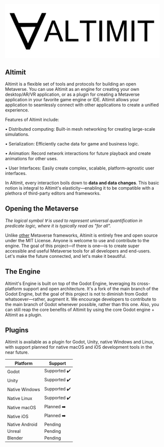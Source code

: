 ![Altimit logo](/logo.png)

## Altimit

Altimit is a flexible set of tools and protocols for building an open Metaverse. You can use Altimit as an engine for creating your own desktop/AR/VR application, or as a plugin for creating a Metaverse application in your favorite game engine or IDE. Altimit allows your application to seamlessly connect with other applications to create a unified experience.

Features of Altimit include:

• Distributed computing: Built-in mesh networking for creating large-scale simulations.

• Serialization: Efficiently cache data for game and business logic.

• Animation: Record network interactions for future playback and create animations for other uses.

• User Interfaces: Easily create complex, scalable, platform-agnostic user interfaces.

In Altimit, every interaction boils down to <b>data and data changes</b>. This basic notion is integral to Altimit's elasticity—enabling it to be compatible with a plethora of third-party editors and frameworks.

## Opening the Metaverse

<i>The logical symbol ∀ is used to represent universal quantification in predicate logic, where it is typically read as "for all".</i>

Unlike [other](https://docs.omniverse.nvidia.com/prod_kit/common/NVIDIA_Omniverse_License_Agreement.html) Metaverse frameworks, Altimit is entirely free and open source under the MIT License. Anyone is welcome to use and contribute to the engine. The goal of this project—if there is one—is to create super accessible and useful Metaverse tools for all developers and end-users. Let's make the future connected, and let's make it beautiful.

## The Engine

Altimit's Engine is built on top of the Godot Engine, leveraging its cross-platform support and open architecture. It's a fork of the main branch of the Godot Engine, but the goal of this project is not to diminish from Godot whatsoever—rather, augment it. We encourage developers to contribute to the main branch of Godot whenever possible, rather than this one. Also, you can still reap the core benefits of Altimit by using the core Godot engine + Altimit as a plugin.

## Plugins

Altimit is available as a plugin for Godot, Unity, native Windows and Linux, with support planned for native macOS and iOS development tools in the near future.

Platform | Support |
--- | --- | 
Godot | Supported ✔️ |
Unity | Supported ✔️ |
Native Windows | Supported ✔️ |
Native Linux | Supported ✔️ |
Native macOS | Planned ➡️ |
Native iOS | Planned ➡️ |
Native Android | Pending  |
Unreal | Pending |
Blender | Pending |
